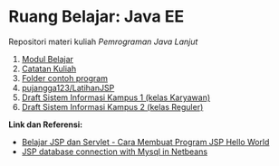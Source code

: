 # Ruang Belajar: Java EE
Repositori materi kuliah _Pemrograman Java Lanjut_

1. [Modul Belajar](docs/README.md)
2. [Catatan Kuliah](catatan.md)
3. [Folder contoh program](src/)
4. [pujangga123/LatihanJSP](https://github.com/pujangga123/LatihanJSP)
5. [Draft Sistem Informasi Kampus 1 (kelas Karyawan)](https://github.com/ruang-belajar/oop/blob/main/latihan/sikampus1.md)
6. [Draft Sistem Informasi Kampus 2 (kelas Reguler)](https://github.com/ruang-belajar/oop/blob/main/latihan/sikampus2.md)

**Link dan Referensi:**
- [Belajar JSP dan Servlet - Cara Membuat Program JSP Hello World](https://www.youtube.com/watch?v=-d2GobvWdro)
- [JSP database connection with Mysql in Netbeans](https://www.youtube.com/watch?v=N4BnT7LXlcw)